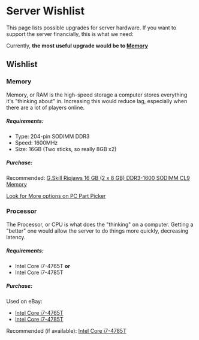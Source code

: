 # Server Wishlist
This page lists possible upgrades for server hardware. If you want to support the server financially, this is what we need:

Currently, **the most useful upgrade would be to [Memory](#memory)**

<!--- SPEC SHEET: https://psref.lenovo.com/syspool/Sys/PDF/ThinkCentre/ThinkCentre_M93_M93p_Tiny/ThinkCentre_M93_M93p_Tiny_Spec.PDF --->


## Wishlist

### Memory
Memory, or RAM is the high-speed storage a computer stores everything it's "thinking about" in. Increasing this would reduce lag, especially when there are a lot of players online.

##### Requirements:

- Type: 204-pin SODIMM DDR3
- Speed: 1600MHz
- Size: 16GB (Two sticks, so really 8GB x2)


##### Purchase:

Recommended: [G.Skill Ripjaws 16 GB (2 x 8 GB) DDR3-1600 SODIMM CL9 Memory](https://pcpartpicker.com/product/NB2kcf/gskill-memory-f31600c9d16grsl)

[Look for More options on PC Part Picker](https://pcpartpicker.com/products/memory/#ff=ddr3_sodimm&xcx=0&b=ddr3&Z=16384002&sort=price&h=0&S=1600,1600)


### Processor
The Processor, or CPU is what does the "thinking" on a computer. Getting a "better" one would allow the server to do things more quickly, decreasing latency.

##### Requirements:

- Intel Core i7-4765T **or**
- Intel Core i7-4785T 

##### Purchase:
Used on eBay:

- [Intel Core i7-4765T](https://www.ebay.com/sch/i.html?_nkw=Intel+Core+i7-4765T&_sop=15&_oaa=1&_dcat=164&LH_BIN=1&LH_FS=1&LH_PrefLoc=3&LH_FR=1&rt=nc)
- [Intel Core i7-4785T](https://www.ebay.com/sch/i.html?_from=R40&_trksid=p2334524.m570.l1313&_nkw=Intel+Core+i7-4785T&_sacat=0&LH_TitleDesc=0&LH_FS=1&rt=nc&_odkw=Intel+Core+i7-4765T&LH_BIN=1&_dcat=164&_sop=15&_oaa=1&LH_PrefLoc=3&LH_FR=1)

Recommended (if available): [Intel Core i7-4785T ](https://www.ebay.com/itm/225596588615?hash=item34869ac247%3Ag%3AYxUAAOSwMQ9kVV14&amdata=enc%3AAQAIAAAAwBIdEzuuT7YTH1huTmG227Ejxm2whvcOg1LMtK4plW10jzMz8GW1kaGPSiXmVBYHiu%2FusLaSH2DMpNsv8fQbVYQLuZhUvmkl%2F981hmRcLN9E%2FwVdqeiz9jLG2LJnRZeKLAlQG1AtZCc6i6dbzSGyOsKSqzOq88noLP2BwVR4jn8PcO%2FAKb6DFb3KugIGsXzPxHXP87uhFW%2FKpFwys8eQDdJ%2F34X8vdzctbFROEA6tyugBcwIhKOjicFNNevVMXZm8w%3D%3D%7Ctkp%3ABk9SR6CGsumWYg&LH_BIN=1&LH_FR=1)

